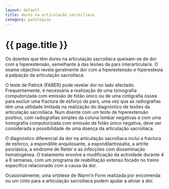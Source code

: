 ```yaml
---
layout: default
title: dores na articulação sacroilíaca
category: patologias
---
```


# {{ page.title }}

Os doentes que têm dores na articulação sacroilíaca queixam-se de dor com a hiperextensão, semelhante à das lesões da pars interarticularis. O exame objectivo revela geralmente dor com a hiperextensão e hiperestesia à palpação da articulação sacroilíaca.

O teste de Patrick (FABER) pode revelar dor no lado afectado. Frequentemente, é necessária a realização de uma tomografia computorizada com emissão de fotão único ou de uma cintigrafia óssea para excluir uma fractura de esforço da pars, uma vez que as radiografias têm uma utilidade limitada na realização do diagnóstico de lesões da articulação sacroilíaca. Num doente com um teste de hiperextensão positivo, com radiografias simples da coluna lombar negativas e com uma tomografia computorizada com emissão de fotão único negativa, deve ser considerada a possibilidade de uma doença da articulação sacroilíaca.

O diagnóstico diferencial da dor na articulação sacroiliaca inclui a fractura de esforço, a espondilite anquilosante, a espondilartropatia, a artrite psoriásica, a síndrome de Reiter e as infecções com disseminação hematogénea. O tratamento envolve a modificação da actividade durante 4 a 6 semanas, com um programa de reabilitação extenso focado no treino específico relacionado com a causa da dor.

Ocasionalmente, uma ortótese de Warm'n Form realizada por encomenda ou um cinto para a articulação sacroiliaca podem ajudar a aliviar a dor.
